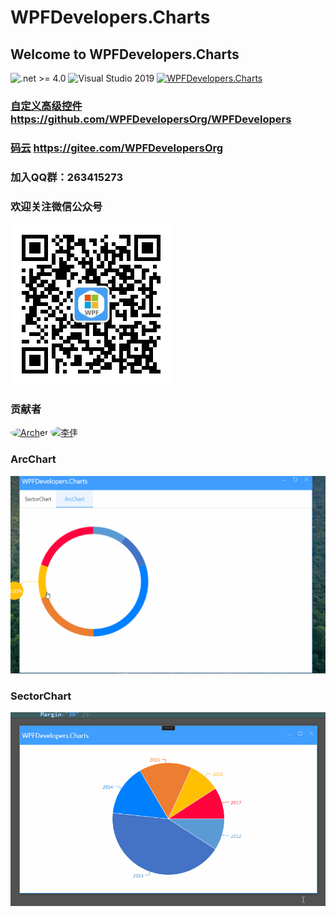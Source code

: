 # WPFDevelopers.Charts

##  Welcome to WPFDevelopers.Charts  

![.net >= 4.0](https://img.shields.io/badge/.net-%3E%3D4.0-blue) ![Visual Studio 2019](https://img.shields.io/badge/Visual%20Studio%20-2019-blueviolet) 
<a target="_blank" href="https://qm.qq.com/cgi-bin/qm/qr?k=i4xmpkDav_UOcHInnmZeJHuCnnUgz8_A&jump_from=webapi"><img border="0" src="https://pub.idqqimg.com/wpa/images/group.png" alt="WPFDevelopers.Charts" title="WPFDevelopers.Charts"></a>

### [自定义高级控件](https://github.com/WPFDevelopersOrg/WPFDevelopers) https://github.com/WPFDevelopersOrg/WPFDevelopers  

### [码云](https://gitee.com/WPFDevelopersOrg) https://gitee.com/WPFDevelopersOrg  

### 加入QQ群：263415273


### 欢迎关注微信公众号  

<img src="https://github.com/WPFDevelopersOrg/ResourcesCache/raw/main/resources/wxgzh.jpg"/>  

### 贡献者  
<a href="https://github.com/sw554227643" target="_blank"><img style="border-radius:50%!important" width="64px" alt="Archer" src="https://avatars.githubusercontent.com/u/44052801?v=4"></a>  <a href="https://github.com/ptddqr" target="_blank"><img style="border-radius:50%!important" width="64px" alt="李伟" src="https://avatars.githubusercontent.com/u/24642606?v=4"></a>     

### ArcChart  
![ArcChart](https://raw.githubusercontent.com/WPFDevelopersOrg/ResourcesCache/main/resources/WPFDevelopers.ChartsResource/ArcChart.gif)
 

### SectorChart  
![SectorChart](https://raw.githubusercontent.com/WPFDevelopersOrg/ResourcesCache/main/resources/WPFDevelopers.ChartsResource/SectorChart.gif)
